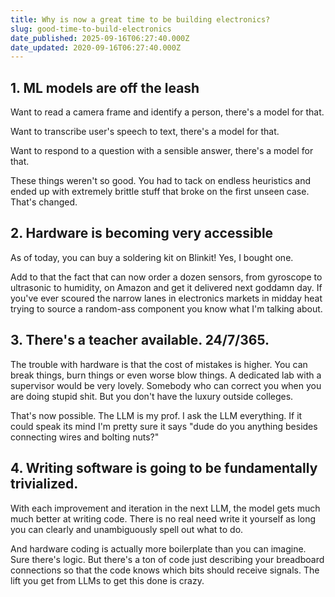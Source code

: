 ```yaml
---
title: Why is now a great time to be building electronics?
slug: good-time-to-build-electronics
date_published: 2025-09-16T06:27:40.000Z
date_updated: 2020-09-16T06:27:40.000Z
---
```




## 1. ML models are off the leash

Want to read a camera frame and identify a person, there's a model for that.

Want to transcribe user's speech to text, there's a model for that.

Want to respond to a question with a sensible answer, there's a model for that.

These things weren't so good. You had to tack on endless heuristics and ended up with extremely brittle stuff
that broke on the first unseen case. That's changed.



## 2. Hardware is becoming very accessible

As of today, you can buy a soldering kit on Blinkit! Yes, I bought one.

Add to that the fact that can now order a dozen sensors, from gyroscope to ultrasonic to humidity, on Amazon and get
it delivered next goddamn day. If you've ever scoured the narrow lanes in electronics markets in midday heat trying
to source a random-ass component you know what I'm talking about.



## 3. There's a teacher available. 24/7/365.

The trouble with hardware is that the cost of mistakes is higher. You can break things, burn things
or even worse blow things. A dedicated lab with a supervisor would be very lovely. Somebody who can correct you
when you are doing stupid shit. But you don't have the luxury outside colleges.

That's now possible. The LLM is my prof. I ask the LLM everything. 
If it could speak its mind I'm pretty sure it says "dude do you anything besides connecting wires and bolting nuts?"



## 4. Writing software is going to be fundamentally trivialized.

With each improvement and iteration in the next LLM, the model gets much much better at writing code.
There is no real need write it yourself as long you can clearly and unambiguously spell out what to do.

And hardware coding is actually more boilerplate than you can imagine. Sure there's logic. 
But there's a ton of code just describing your breadboard connections so that the code knows which bits should receive signals.
The lift you get from LLMs to get this done is crazy.

